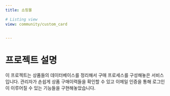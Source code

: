```yaml
---
title: 쇼핑몰

# Listing view
view: community/custom_card


---
```

# 프로젝트 설명
 이 프로젝트는 상품들의 데이터베이스를 정리해서 구매 프로세스를 구성해놓은 서비스 입니다. 관리자가 손쉽게 상품 구매이력들을 확인할 수 있고 이메일 인증을 통해 로그인이 이루어질 수 있는 기능들을 구현해놓았습니다.